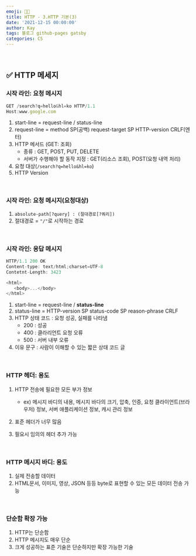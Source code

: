 ```yaml
---
emoji: 👨‍💻
title: HTTP - 3.HTTP 기본(3)
date: '2021-12-15 00:00:00'
author: Kay
tags: 블로그 github-pages gatsby
categories: CS
---
```


<br>

## ✅ HTTP 메세지

### 시작 라인: 요청 메시지
```js
GET /search?q=hello&hl=ko HTTP/1.1
Host:www.google.com
```


1. start-line = request-line / status-line
2. request-line = method SP(공백) request-target SP HTTP-version CRLF(엔터)
3. HTTP 메서드 (GET: 조회)
   - 종류 : GET, POST, PUT, DELETE
   - 서버가 수행해야 할 동작 지정 : GET(리소스 조회), POST(요청 내역 처리)
4. 요청 대상(`/search?q=hello&hl=ko`)
5. HTTP Version

<br>

### 시작 라인: 요청 메시지(요청대상)

1. `absolute-path[?query] : (절대경로[?쿼리])`
2. 절대경로 = `"/"`로 시작하는 경로

<br>

### 시작 라인: 응답 메시지
```js
HTTP/1.1 200 OK
Content-type: text/html;charset=UTF-8
Contetnt-Length: 3423

<html>
   <body>...</body>
</html>
```

1. start-line = request-line / **status-line**
2. status-line = HTTP-version SP status-code SP reason-phrase CRLF 
3. HTTP 상태 코드 : 요청 성공, 실패를 나타냄
   - 200 : 성공
   - 400 : 클라리언트 요청 오류
   - 500 : 서버 내부 오류
4. 이유 문구 : 사람이 이해할 수 있는 짧은 상태 코드 글

<br>

### HTTP 헤더: 용도

1. HTTP 전송에 필요한 모든 부가 정보

   - ex) 메시지 바디의 내용, 메시지 바다의 크기, 압축, 인증, 요청 클라이언트(브라우저) 정보, 서버 애플리케이션 정보, 캐시 관리 정보

2. 표준 헤더가 너무 많음
3. 필요시 임의의 헤더 추가 가능

<br>

### HTTP 메시지 바디: 용도

1. 실제 전송할 데이터
2. HTML문서, 이미지, 영상, JSON 등등 byte로 표현할 수 있는 모든 데이터 전송 가능

<br>

### 단순함 확장 가능

1. HTTP는 단순함
2. HTTP 메시지도 매우 단순
3. 크게 성공하는 표준 기술은 단순하지만 확장 가능한 기술

```toc

```
